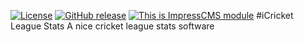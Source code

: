 [![License](https://img.shields.io/github/license/ImpressCMS/impresscms-module-icricketstats.svg?maxAge=2592000)](License.txt) 
	[![GitHub release](https://img.shields.io/github/release/ImpressCMS/impresscms-module-icricketstats.svg?maxAge=2592000)](https://github.com/ImpressCMS/impresscms-module-icricketstats/releases) 
		[![This is ImpressCMS module](https://img.shields.io/badge/ImpressCMS-module-F3AC03.svg?maxAge=2592000)](http://impresscms.org)
#iCricket League Stats
A nice cricket league stats software
